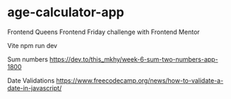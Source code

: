 # age-calculator-app
Frontend Queens Frontend Friday challenge with Frontend Mentor

Vite
  npm run dev

Sum numbers
https://dev.to/this_mkhy/week-6-sum-two-numbers-app-1800

Date Validations
https://www.freecodecamp.org/news/how-to-validate-a-date-in-javascript/

